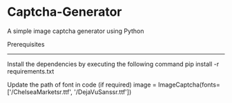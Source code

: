 # Captcha-Generator
A simple image captcha generator using Python

Prerequisites
____________________
Install the dependencies by executing the following command pip install -r requirements.txt

Update the path of font in code (if required) image = ImageCaptcha(fonts=['<path>/ChelseaMarketsr.ttf', '<path>/DejaVuSanssr.ttf'])
